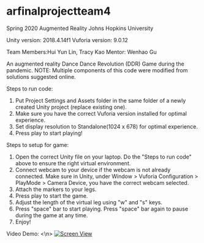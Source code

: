 # arfinalprojectteam4

Spring 2020 Augmented Reality
Johns Hopkins University

Unity version: 2018.4.14f1
Vuforia version: 9.0.12

Team Members:Hui Yun Lin, Tracy Kao
Mentor: Wenhao Gu


An augmented reality Dance Dance Revolution (DDR) Game during the pandemic.
NOTE: Multiple components of this code were modified from solutions suggested online.

Steps to run code:
1. Put Project Settings and Assets folder in the same folder of a newly created Unity project (replace existing one).
2. Make sure you have the correct Vuforia version installed for optimal experience. 
3. Set display resolution to Standalone(1024 x 678) for optimal experience.
4. Press play to start playing!

Steps to setup for game:
1. Open the correct Unity file on your laptop. Do the "Steps to run code" above to ensure the right virtual environment.
2. Connect webcam to your device if the webcam is not already connected. Make sure in Unity, under
Window > Vuforia Configuration > PlayMode > Camera Device, you have the correct webcam selected.
3. Attach the markers to your legs.
4. Press play to start the game. 
5. Adjust the length of the virtual leg using "w" and "s" keys.
6. Press "space" bar to start playing. Press "space" bar again to pause during the game at any time.
7. Enjoy!


Video Demo:
<\n>
[![Screen View](https://img.youtube.com/vi/kY1OG6XlByg/0.jpg)](https://youtu.be/kY1OG6XlByg)

